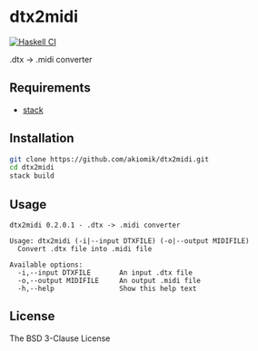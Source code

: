 # dtx2midi

[![Haskell CI](https://github.com/akiomik/dtx2midi/workflows/Haskell%20CI/badge.svg)](https://github.com/akiomik/dtx2midi/actions?query=workflow%3A%22Haskell+CI%22)

.dtx -> .midi converter

## Requirements

* [stack](https://github.com/commercialhaskell/stack)

## Installation

```bash
git clone https://github.com/akiomik/dtx2midi.git
cd dtx2midi
stack build
```

## Usage

```
dtx2midi 0.2.0.1 - .dtx -> .midi converter

Usage: dtx2midi (-i|--input DTXFILE) (-o|--output MIDIFILE)
  Convert .dtx file into .midi file

Available options:
  -i,--input DTXFILE       An input .dtx file
  -o,--output MIDIFILE     An output .midi file
  -h,--help                Show this help text
```

## License

The BSD 3-Clause License
